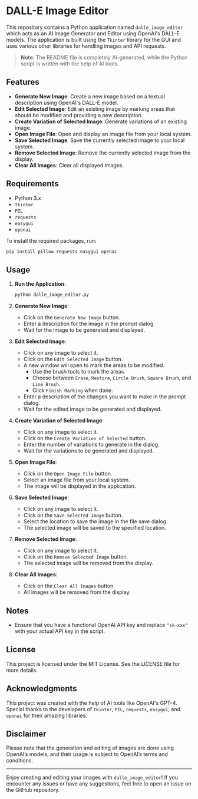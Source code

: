 # DALL-E Image Editor
This repository contains a Python application named `dalle_image_editor` which acts as an AI Image Generator and Editor using OpenAI's DALL-E models. The application is built using the `Tkinter` library for the GUI and uses various other libraries for handling images and API requests.

> **Note**: The README file is completely AI-generated, while the Python script is written with the help of AI tools.

## Features
- **Generate New Image**: Create a new image based on a textual description using OpenAI's DALL-E model.
- **Edit Selected Image**: Edit an existing image by marking areas that should be modified and providing a new description.
- **Create Variation of Selected Image**: Generate variations of an existing image.
- **Open Image File**: Open and display an image file from your local system.
- **Save Selected Image**: Save the currently selected image to your local system.
- **Remove Selected Image**: Remove the currently selected image from the display.
- **Clear All Images**: Clear all displayed images.

## Requirements
- Python 3.x
- `tkinter`
- `PIL`
- `requests`
- `easygui`
- `openai`

To install the required packages, run:
```bash
pip install pillow requests easygui openai
```

## Usage
1. **Run the Application**:
   ```bash
   python dalle_image_editor.py
   ```

2. **Generate New Image**:
   - Click on the `Generate New Image` button.
   - Enter a description for the image in the prompt dialog.
   - Wait for the image to be generated and displayed.

3. **Edit Selected Image**:
   - Click on any image to select it.
   - Click on the `Edit Selected Image` button.
   - A new window will open to mark the areas to be modified.
     - Use the brush tools to mark the areas.
     - Choose between `Erase`, `Restore`, `Circle Brush`, `Square Brush`, and `Line Brush`.
     - Click `Finish Marking` when done.
   - Enter a description of the changes you want to make in the prompt dialog.
   - Wait for the edited image to be generated and displayed.

4. **Create Variation of Selected Image**:
   - Click on any image to select it.
   - Click on the `Create Variation of Selected` button.
   - Enter the number of variations to generate in the dialog.
   - Wait for the variations to be generated and displayed.

5. **Open Image File**:
   - Click on the `Open Image File` button.
   - Select an image file from your local system.
   - The image will be displayed in the application.

6. **Save Selected Image**:
   - Click on any image to select it.
   - Click on the `Save Selected Image` button.
   - Select the location to save the image in the file save dialog.
   - The selected image will be saved to the specified location.

7. **Remove Selected Image**:
   - Click on any image to select it.
   - Click on the `Remove Selected Image` button.
   - The selected image will be removed from the display.

8. **Clear All Images**:
   - Click on the `Clear All Images` button.
   - All images will be removed from the display.

## Notes
- Ensure that you have a functional OpenAI API key and replace `"sk-xxx"` with your actual API key in the script.

## License
This project is licensed under the MIT License. See the LICENSE file for more details.

## Acknowledgments
This project was created with the help of AI tools like OpenAI's GPT-4. Special thanks to the developers of `tkinter`, `PIL`, `requests`, `easygui`, and `openai` for their amazing libraries.

## Disclaimer
Please note that the generation and editing of images are done using OpenAI’s models, and their usage is subject to OpenAI’s terms and conditions.

---

Enjoy creating and editing your images with `dalle_image_editor`! If you encounter any issues or have any suggestions, feel free to open an issue on the GitHub repository.
